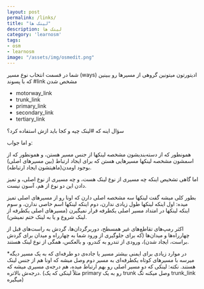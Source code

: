 ```yaml
---
layout: post
permalink: /links/
title: "لینک ها"
description: لینک ها 
category: 'learnosm'
tags:
- osm
- learnosm
image: "/assets/img/osmedit.png"
---
```




شما در قسمت انتخاب نوع مسیر (ways) ادیتورتون میتونین گروهی از مسیرها رو ببینین که با پسوند #link مشخص شدن
- motorway_link
- trunk_link
- primary_link
- secondary_link
- tertiary_link


سؤال اینه که #لینک چیه و کجا باید ازش استفاده کرد؟

و اما جواب:

همونطور که از دسته‌بندیشون مشخصه لینکها از جنس مسیر هستن، و همونطور که از اسمشون مشخصه لینکها مسیرهایی هستن که برای ایجاد ارتباط (بین مسیرهای اصلی) بوجود اومدن(ماهیتشون ایجاد ارتباطه).

اما گاهی تشخیص اینکه چه مسیری از نوع لینک هست، و چه مسیری از نوع اصلی، و تمیز دادن این دو نوع از هم، آسون نیست.

بطور کلی میشه گفت لینکها سه مشخصه اصلی دارن که اونا رو از مسیرهای اصلی تمیز میده: اول اینکه لینکها طول زیادی ندارن، دوم اینکه لینکها اسم خاصی ندارن، و سوم اینکه لینکها در امتداد مسیر اصلی یکطرفه قرار نمیگیرن (مسیرهای اصلی یکطرفه از لینک شروع و یا به لینک ختم نمیشن).

اکثر رمپ‌های تقاطع‌های غیر همسطح، دوربرگردان‌ها، گردش به راست‌های قبل از چهارراه‌ها و میدان‌ها (که برای جلوگیری از ورود شما به چهارراه و میدان برای گردش براست، ایجاد شدن)، ورودی از تندرو به کندرو، و بالعکس، همگی از نوع لینک هستند. 

*در موارد زیادی برای ایمنی بیشتر مسیر یا جاده‌ی دو طرفه‌ای که به یک مسیر دیگه میرسه با مسیرهای کوتاه یکطرفه‌ای به مسیر دوم وصل میشه که اونا هم از جنس لینک هستند.
نکته: لینکی که دو مسیر اصلی رو بهم ارتباط میده، هم درجه‌ی مسیری میشه که درجه‌ش بالاتره. (مثلاً لینکی که یک primary رو به یک trunk وصل میکنه تگ trunk_link میگیره)
